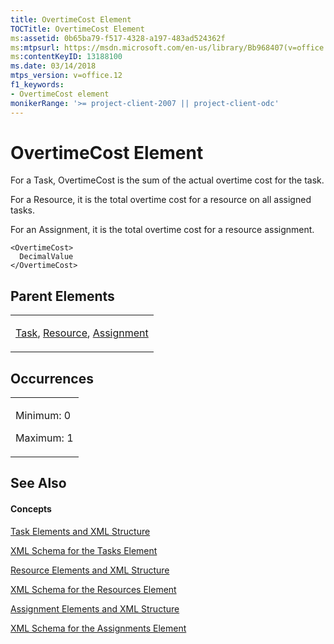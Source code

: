 ```yaml
---
title: OvertimeCost Element
TOCTitle: OvertimeCost Element
ms:assetid: 0b65ba79-f517-4328-a197-483ad524362f
ms:mtpsurl: https://msdn.microsoft.com/en-us/library/Bb968407(v=office.12)
ms:contentKeyID: 13188100
ms.date: 03/14/2018
mtps_version: v=office.12
f1_keywords:
- OvertimeCost element
monikerRange: '>= project-client-2007 || project-client-odc'
---
```


# OvertimeCost Element




For a Task, OvertimeCost is the sum of the actual overtime cost for the task.

For a Resource, it is the total overtime cost for a resource on all assigned tasks.

For an Assignment, it is the total overtime cost for a resource assignment.

    <OvertimeCost>
      DecimalValue
    </OvertimeCost>

## Parent Elements

<table>
<colgroup>
<col style="width: 100%" />
</colgroup>
<tbody>
<tr class="odd">
<td><p><a href="task-element.md">Task</a>, <a href="resource-element.md">Resource</a>, <a href="assignment-element.md">Assignment</a></p></td>
</tr>
</tbody>
</table>

## Occurrences

<table>
<colgroup>
<col style="width: 100%" />
</colgroup>
<tbody>
<tr class="odd">
<td><p>Minimum: 0</p>
<p>Maximum: 1</p></td>
</tr>
</tbody>
</table>

## See Also

#### Concepts

[Task Elements and XML Structure](task-elements-and-xml-structure.md)

[XML Schema for the Tasks Element](xml-schema-for-the-tasks-element.md)

[Resource Elements and XML Structure](resource-elements-and-xml-structure.md)

[XML Schema for the Resources Element](xml-schema-for-the-resources-element.md)

[Assignment Elements and XML Structure](assignment-elements-and-xml-structure.md)

[XML Schema for the Assignments Element](xml-schema-for-the-assignments-element.md)

